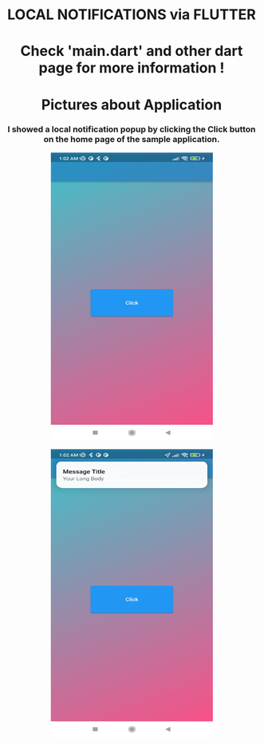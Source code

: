 <h1 align="center">LOCAL NOTIFICATIONS via FLUTTER</h1> 
<h1 align="center">Check 'main.dart' and other dart page for more information ! </h1> 
<h1 align="center">Pictures about Application</h1> 
<h3 align="center">I showed a local notification popup by clicking the Click button on the home page of the sample application.
</h3> 

<p align="center">
  <img src="https://github.com/sametTonbul/local_notifications_new_version/blob/master/Screenshot_2022-09-27-01-02-37-967_com.example.flutter_application_1.jpg" width="325" height="578" />
  
<p align="center">
  <img src="https://github.com/sametTonbul/local_notifications_new_version/blob/master/Screenshot_2022-09-27-01-02-43-661_com.example.flutter_application_1.jpg" width="325" height="578" />


  
